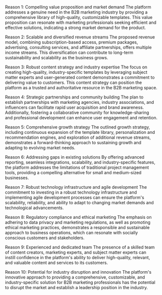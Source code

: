 Reason 1: Compelling value proposition and market demand
The platform addresses a genuine need in the B2B marketing industry by providing a comprehensive library of high-quality, customizable templates. This value proposition can resonate with marketing professionals seeking efficient and effective solutions, indicating a strong market demand for the product.

Reason 2: Scalable and diversified revenue streams
The proposed revenue model, combining subscription-based access, premium packages, advertising, consulting services, and affiliate partnerships, offers multiple income streams. This diversification can contribute to long-term sustainability and scalability as the business grows.

Reason 3: Robust content strategy and industry expertise
The focus on creating high-quality, industry-specific templates by leveraging subject matter experts and user-generated content demonstrates a commitment to delivering value to customers. This content strategy can position the platform as a trusted and authoritative resource in the B2B marketing space.

Reason 4: Strategic partnerships and community building
The plan to establish partnerships with marketing agencies, industry associations, and influencers can facilitate rapid user acquisition and brand awareness. Additionally, fostering a collaborative community for knowledge-sharing and professional development can enhance user engagement and retention.

Reason 5: Comprehensive growth strategy
The outlined growth strategy, including continuous expansion of the template library, personalization and recommendation engines, and exploration of additional revenue streams, demonstrates a forward-thinking approach to sustaining growth and adapting to evolving market needs.

Reason 6: Addressing gaps in existing solutions
By offering advanced reporting, seamless integrations, scalability, and industry-specific features, the platform addresses the limitations of traditional project management tools, providing a compelling alternative for small and medium-sized businesses.

Reason 7: Robust technology infrastructure and agile development
The commitment to investing in a robust technology infrastructure and implementing agile development processes can ensure the platform's scalability, reliability, and ability to adapt to changing market demands and technological advancements.

Reason 8: Regulatory compliance and ethical marketing
The emphasis on adhering to data privacy and marketing regulations, as well as promoting ethical marketing practices, demonstrates a responsible and sustainable approach to business operations, which can resonate with socially conscious customers and stakeholders.

Reason 9: Experienced and dedicated team
The presence of a skilled team of content creators, marketing experts, and subject matter experts can instill confidence in the platform's ability to deliver high-quality, relevant, and valuable content and services to its customers.

Reason 10: Potential for industry disruption and innovation
The platform's innovative approach to providing a comprehensive, customizable, and industry-specific solution for B2B marketing professionals has the potential to disrupt the market and establish a leadership position in the industry.